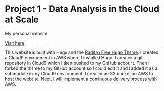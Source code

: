 # Project 1 - Data Analysis in the Cloud at Scale
My personal website

[Visit here](http://hugoproject-bucket.s3-website-us-east-1.amazonaws.com/)

This website is built with Hugo and the [Raditan Free Hugo Theme](https://github.com/radity/raditian-free-hugo-theme).
I created a Cloud9 environment in AWS where I installed Hugo. I created a git repository in Cloud9 which I then pushed
to my GitHub account. Then I forked the theme to my GitHub account so I could edit it and I added it as a submodule in
my Cloud9 environment. I created an S3 bucket on AWS to host the website. Next, I will implement a continuous delivery 
process with AWS.